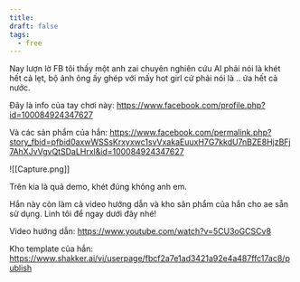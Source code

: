 ```yaml
---
title: 
draft: false
tags:
  - free
---
```

Nay lượn lờ FB tôi thấy một anh zai chuyên nghiên cứu AI phải nói là khét hết cả lẹt, bộ ảnh ông ấy ghép với mấy hot girl cứ phải nói là .. ứa hết cả nước.

Đây là info của tay chơi này: https://www.facebook.com/profile.php?id=100084924347627

Và các sản phẩm của hắn: https://www.facebook.com/permalink.php?story_fbid=pfbid0axwWSSsKrxyxwc1svVxakaEuuxH7G7kkdU7nBZE8HjzBFj7AhXJvVgvQtSDaLHrxl&id=100084924347627

![[Capture.png]]

Trên kia là quả demo, khét đúng không anh em.

Hắn này còn làm cả video hướng dẫn và kho sản phẩm của hắn cho ae sẵn sử dụng. Linh tôi để ngay dưới đây nhé!

Video hướng dẫn: https://www.youtube.com/watch?v=5CU3oGCSCv8

Kho template của hắn: https://www.shakker.ai/vi/userpage/fbcf2a7e1ad3421a92e4a487ffc17ac8/publish